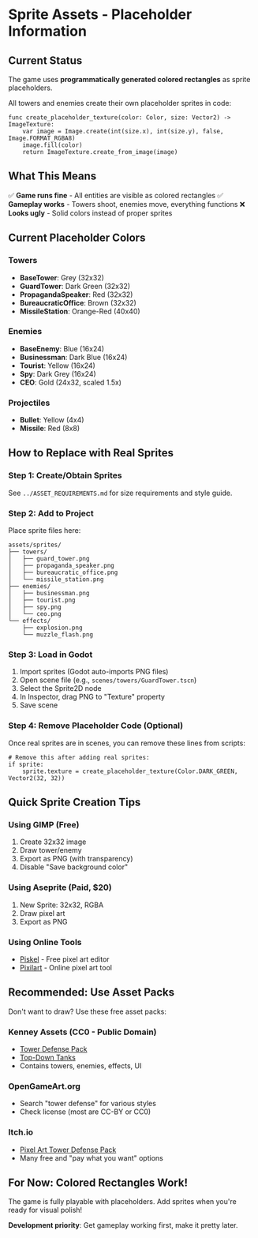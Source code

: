 # Sprite Assets - Placeholder Information

## Current Status
The game uses **programmatically generated colored rectangles** as sprite placeholders.

All towers and enemies create their own placeholder sprites in code:
```gdscript
func create_placeholder_texture(color: Color, size: Vector2) -> ImageTexture:
	var image = Image.create(int(size.x), int(size.y), false, Image.FORMAT_RGBA8)
	image.fill(color)
	return ImageTexture.create_from_image(image)
```

## What This Means
✅ **Game runs fine** - All entities are visible as colored rectangles
✅ **Gameplay works** - Towers shoot, enemies move, everything functions
❌ **Looks ugly** - Solid colors instead of proper sprites

## Current Placeholder Colors

### Towers
- **BaseTower**: Grey (32x32)
- **GuardTower**: Dark Green (32x32)
- **PropagandaSpeaker**: Red (32x32)
- **BureaucraticOffice**: Brown (32x32)
- **MissileStation**: Orange-Red (40x40)

### Enemies
- **BaseEnemy**: Blue (16x24)
- **Businessman**: Dark Blue (16x24)
- **Tourist**: Yellow (16x24)
- **Spy**: Dark Grey (16x24)
- **CEO**: Gold (24x32, scaled 1.5x)

### Projectiles
- **Bullet**: Yellow (4x4)
- **Missile**: Red (8x8)

## How to Replace with Real Sprites

### Step 1: Create/Obtain Sprites
See `../ASSET_REQUIREMENTS.md` for size requirements and style guide.

### Step 2: Add to Project
Place sprite files here:
```
assets/sprites/
├── towers/
│   ├── guard_tower.png
│   ├── propaganda_speaker.png
│   ├── bureaucratic_office.png
│   └── missile_station.png
├── enemies/
│   ├── businessman.png
│   ├── tourist.png
│   ├── spy.png
│   └── ceo.png
└── effects/
	├── explosion.png
	└── muzzle_flash.png
```

### Step 3: Load in Godot
1. Import sprites (Godot auto-imports PNG files)
2. Open scene file (e.g., `scenes/towers/GuardTower.tscn`)
3. Select the Sprite2D node
4. In Inspector, drag PNG to "Texture" property
5. Save scene

### Step 4: Remove Placeholder Code (Optional)
Once real sprites are in scenes, you can remove these lines from scripts:
```gdscript
# Remove this after adding real sprites:
if sprite:
	sprite.texture = create_placeholder_texture(Color.DARK_GREEN, Vector2(32, 32))
```

## Quick Sprite Creation Tips

### Using GIMP (Free)
1. Create 32x32 image
2. Draw tower/enemy
3. Export as PNG (with transparency)
4. Disable "Save background color"

### Using Aseprite (Paid, $20)
1. New Sprite: 32x32, RGBA
2. Draw pixel art
3. Export as PNG

### Using Online Tools
- [Piskel](https://www.piskelapp.com/) - Free pixel art editor
- [Pixilart](https://www.pixilart.com/) - Online pixel art tool

## Recommended: Use Asset Packs

Don't want to draw? Use these free asset packs:

### Kenney Assets (CC0 - Public Domain)
- [Tower Defense Pack](https://kenney.nl/assets/tower-defense-kit)
- [Top-Down Tanks](https://kenney.nl/assets/topdown-tanks-redux)
- Contains towers, enemies, effects, UI

### OpenGameArt.org
- Search "tower defense" for various styles
- Check license (most are CC-BY or CC0)

### Itch.io
- [Pixel Art Tower Defense Pack](https://itch.io/game-assets/free/tag-tower-defense)
- Many free and "pay what you want" options

## For Now: Colored Rectangles Work!

The game is fully playable with placeholders. Add sprites when you're ready for visual polish!

**Development priority**: Get gameplay working first, make it pretty later.
